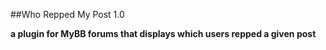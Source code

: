 ##Who Repped My Post 1.0

**a plugin for MyBB forums that displays which users repped a given post**